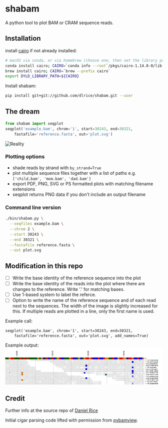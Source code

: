 # shabam
A python tool to plot BAM or CRAM sequence reads.

## Installation
install [cairo](https://www.cairographics.org/download/) if not already
installed:
```sh
# macOS via conda, or via homebrew (choose one, then set the library path)
conda install cairo; CAIRO=`conda info --root`/pkgs/cairo-1.14.8-0/lib
brew install cairo; CAIRO=`brew --prefix cairo`
export DYLD_LIBRARY_PATH=${CAIRO}
```

Install shabam:
```sh
pip install git+git://github.com/dlrice/shabam.git --user
```

## The dream
```py
from shabam import seqplot
seqplot('example.bam', chrom='1', start=30243, end=30321,
    fastafile='reference.fasta', out='plot.svg')
```

![Reality](/tests/data/reality.svg)

### Plotting options
- shade reads by strand with `by_strand=True`
- plot multiple sequence files together with a list of paths e.g.
  `['child.bam', 'mom.bam', 'dad.bam']`
- export PDF, PNG, SVG or PS formatted plots with matching filename extensions
- seqplot returns PNG data if you don't include an output filename

### Command line version
```sh
./bin/shabam.py \
  --seqfiles example.bam \
  --chrom 2 \
  --start 30243 \
  --end 30321 \
  --fastafile reference.fasta \
  --out plot.svg
```

## Modification in this repo
- [ ] Write the base identity of the reference sequence into the plot
- [ ] Write the base identity of the reads into the plot where there are changes to the reference. Write '.' for matching bases.
- [ ] Use 1-based system to label the referce.
- [ ] Option to write the name of the reference sequence and of each read next to the sequences. The width of the image is slightly increased for this. If multiple reads are plotted in a line, only the first name is used.

Example call:
```
seqplot('example.bam', chrom='1', start=30243, end=30321,
    fastafile='reference.fasta', out='plot.svg', add_names=True)
```
Example output:
![Reality](/tests/data/reality2.png)


## Credit
Further info at the source repo of [Daniel Rice](https://github.com/dlrice/shabam)

Initial cigar parsing code lifted with permission from
[pybamview](https://github.com/mgymrek/pybamview).
